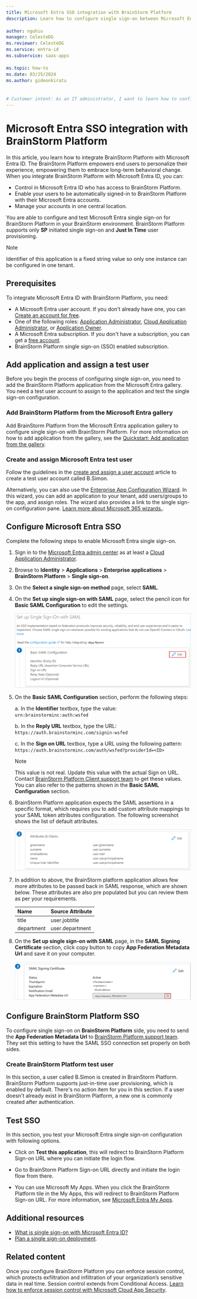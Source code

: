 ```yaml
---
title: Microsoft Entra SSO integration with BrainStorm Platform
description: Learn how to configure single sign-on between Microsoft Entra ID and BrainStorm Platform.

author: nguhiu
manager: CelesteDG
ms.reviewer: CelesteDG
ms.service: entra-id
ms.subservice: saas-apps

ms.topic: how-to
ms.date: 03/25/2024
ms.author: gideonkiratu


# Customer intent: As an IT administrator, I want to learn how to configure single sign-on between Microsoft Entra ID and BrainStorm Platform so that I can control who has access to BrainStorm Platform, enable automatic sign-in with Microsoft Entra accounts, and manage my accounts in one central location.
---
```


# Microsoft Entra SSO integration with BrainStorm Platform

In this article, you learn how to integrate BrainStorm Platform with Microsoft Entra ID. The BrainStorm Platform empowers end users to personalize their experience, empowering them to embrace long-term behavioral change. When you integrate BrainStorm Platform with Microsoft Entra ID, you can:

* Control in Microsoft Entra ID who has access to BrainStorm Platform.
* Enable your users to be automatically signed-in to BrainStorm Platform with their Microsoft Entra accounts.
* Manage your accounts in one central location.

You are able to configure and test Microsoft Entra single sign-on for BrainStorm Platform in your BrainStorm environment. BrainStorm Platform supports only **SP** initiated single sign-on and **Just In Time** user provisioning.

> [!NOTE]
> Identifier of this application is a fixed string value so only one instance can be configured in one tenant.

## Prerequisites

To integrate Microsoft Entra ID with BrainStorm Platform, you need:

* A Microsoft Entra user account. If you don't already have one, you can [Create an account for free](https://azure.microsoft.com/free/?WT.mc_id=A261C142F).
* One of the following roles: [Application Administrator](/entra/identity/role-based-access-control/permissions-reference#application-administrator), [Cloud Application Administrator](/entra/identity/role-based-access-control/permissions-reference#cloud-application-administrator), or [Application Owner](/entra/fundamentals/users-default-permissions#owned-enterprise-applications).
* A Microsoft Entra subscription. If you don't have a subscription, you can get a [free account](https://azure.microsoft.com/free/).
* BrainStorm Platform single sign-on (SSO) enabled subscription.

## Add application and assign a test user

Before you begin the process of configuring single sign-on, you need to add the BrainStorm Platform application from the Microsoft Entra gallery. You need a test user account to assign to the application and test the single sign-on configuration.

<a name='add-brainstorm-platform-from-the-azure-ad-gallery'></a>

### Add BrainStorm Platform from the Microsoft Entra gallery

Add BrainStorm Platform from the Microsoft Entra application gallery to configure single sign-on with BrainStorm Platform. For more information on how to add application from the gallery, see the [Quickstart: Add application from the gallery](~/identity/enterprise-apps/add-application-portal.md).

<a name='create-and-assign-azure-ad-test-user'></a>

### Create and assign Microsoft Entra test user

Follow the guidelines in the [create and assign a user account](~/identity/enterprise-apps/add-application-portal-assign-users.md) article to create a test user account called B.Simon.

Alternatively, you can also use the [Enterprise App Configuration Wizard](https://portal.office.com/AdminPortal/home?Q=Docs#/azureadappintegration). In this wizard, you can add an application to your tenant, add users/groups to the app, and assign roles. The wizard also provides a link to the single sign-on configuration pane. [Learn more about Microsoft 365 wizards.](/microsoft-365/admin/misc/azure-ad-setup-guides). 

<a name='configure-azure-ad-sso'></a>

## Configure Microsoft Entra SSO

Complete the following steps to enable Microsoft Entra single sign-on.

1. Sign in to the [Microsoft Entra admin center](https://entra.microsoft.com) as at least a [Cloud Application Administrator](~/identity/role-based-access-control/permissions-reference.md#cloud-application-administrator).
1. Browse to **Identity** > **Applications** > **Enterprise applications** > **BrainStorm Platform** > **Single sign-on**.
1. On the **Select a single sign-on method** page, select **SAML**.
1. On the **Set up single sign-on with SAML** page, select the pencil icon for **Basic SAML Configuration** to edit the settings.

   ![Screenshot shows how to edit Basic SAML Configuration.](common/edit-urls.png "Basic Configuration")

1. On the **Basic SAML Configuration** section, perform the following steps:

	a. In the **Identifier** textbox, type the value:
	`urn:brainstorminc:auth:wsfed`

	b. In the **Reply URL** textbox, type the URL:
	`https://auth.brainstorminc.com/signin-wsfed`

	c. In the **Sign on URL** textbox, type a URL using the following pattern:
	`https://auth.brainstorminc.com/auth/wsfed?providerId=<ID>`

	> [!NOTE]
	> This value is not real. Update this value with the actual Sign on URL. Contact [BrainStorm Platform Client support team](mailto:support@brainstorminc.com) to get these values. You can also refer to the patterns shown in the **Basic SAML Configuration** section.

1. BrainStorm Platform application expects the SAML assertions in a specific format, which requires you to add custom attribute mappings to your SAML token attributes configuration. The following screenshot shows the list of default attributes.

	![Screenshot shows the image of attributes configuration.](common/default-attributes.png "Image")

1. In addition to above, the BrainStorm platform application allows few more attributes to be passed back in SAML response, which are shown below.  These attributes are also pre populated but you can review them as per your requirements.

	| Name |  Source Attribute|
	| ---------------|  --------- |
    | title | user.jobtitle
	| department | user.department |

1. On the **Set up single sign-on with SAML** page, in the **SAML Signing Certificate** section, click copy button to copy **App Federation Metadata Url** and save it on your computer.

	![Screenshot shows the Certificate download link.](common/copy-metadataurl.png "Certificate")

## Configure BrainStorm Platform SSO

To configure single sign-on on **BrainStorm Platform** side, you need to send the **App Federation Metadata Url** to [BrainStorm Platform support team](mailto:support@brainstorminc.com). They set this setting to have the SAML SSO connection set properly on both sides.

### Create BrainStorm Platform test user

In this section, a user called B.Simon is created in BrainStorm Platform. BrainStorm Platform supports just-in-time user provisioning, which is enabled by default. There's no action item for you in this section. If a user doesn't already exist in BrainStorm Platform, a new one is commonly created after authentication.

## Test SSO 

In this section, you test your Microsoft Entra single sign-on configuration with following options. 

* Click on **Test this application**, this will redirect to BrainStorm Platform Sign-on URL where you can initiate the login flow. 

* Go to BrainStorm Platform Sign-on URL directly and initiate the login flow from there.

* You can use Microsoft My Apps. When you click the BrainStorm Platform tile in the My Apps, this will redirect to BrainStorm Platform Sign-on URL. For more information, see [Microsoft Entra My Apps](/azure/active-directory/manage-apps/end-user-experiences#azure-ad-my-apps).

## Additional resources

* [What is single sign-on with Microsoft Entra ID?](~/identity/enterprise-apps/what-is-single-sign-on.md)
* [Plan a single sign-on deployment](~/identity/enterprise-apps/plan-sso-deployment.md).

## Related content

Once you configure BrainStorm Platform you can enforce session control, which protects exfiltration and infiltration of your organization’s sensitive data in real time. Session control extends from Conditional Access. [Learn how to enforce session control with Microsoft Cloud App Security](/cloud-app-security/proxy-deployment-aad).
